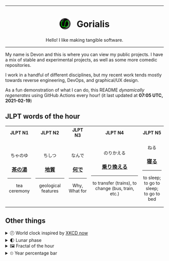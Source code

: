 ***

<h1 align="center">
<sub>
    <img src="readme/resources/avatar.png" height="36">
</sub>
&nbsp;
Gorialis
</h1>
<p align="center">
Hello! I like making tangible software.
</p>

***

My name is Devon and this is where you can view my public projects. I have a mix of stable and experimental projects, as well as some more comedic repositories.

I work in a handful of different disciplines, but my recent work tends mostly towards reverse engineering, DevOps, and graphical/UX design.

As a fun demonstration of what I can do, this README *dynamically regenerates* using GitHub Actions every hour! (it last updated at **07:05 UTC, 2021-02-19**)

<h2>JLPT words of the hour</h2>
<table>
    <tr>
        <th>JLPT N1</th>
        <th>JLPT N2</th>
        <th>JLPT N3</th>
        <th>JLPT N4</th>
        <th>JLPT N5</th>
    </tr>
    <tr>
        <td>
            <p align="center">ちゃのゆ</p>
            <h3 align="center"><b><a href="https://jisho.org/search/%E8%8C%B6%E3%81%AE%E6%B9%AF">茶の湯</a></b></h3>
            <hr>
            <p align="center">tea ceremony</p>
        </td>
        <td>
            <p align="center">ちしつ</p>
            <h3 align="center"><b><a href="https://jisho.org/search/%E5%9C%B0%E8%B3%AA">地質</a></b></h3>
            <hr>
            <p align="center">geological features</p>
        </td>
        <td>
            <p align="center">なんで</p>
            <h3 align="center"><b><a href="https://jisho.org/search/%E4%BD%95%E3%81%A7">何で</a></b></h3>
            <hr>
            <p align="center">Why,<wbr> What for</p>
        </td>
        <td>
            <p align="center">のりかえる</p>
            <h3 align="center"><b><a href="https://jisho.org/search/%E4%B9%97%E3%82%8A%E6%8F%9B%E3%81%88%E3%82%8B">乗り換える</a></b></h3>
            <hr>
            <p align="center">to transfer (trains),<wbr> to change (bus,<wbr> train,<wbr> etc.)</p>
        </td>
        <td>
            <p align="center">ねる</p>
            <h3 align="center"><b><a href="https://jisho.org/search/%E5%AF%9D%E3%82%8B">寝る</a></b></h3>
            <hr>
            <p align="center">to sleep;<br> to go to sleep;<br> to go to bed</p>
        </td>
    </tr>
</table>

<h2>Other things</h2>
<details>
<summary>🕖  World clock inspired by <a href="https://xkcd.com/now">XKCD now</a></summary>

> <img src="generated/now.png" width="512">

</details>
<details>
<summary>🌓 Lunar phase</summary>

The moon is approximately 27.63% through its phase (First Quarter).

</details>
<details>
<summary>&#x1f5bc; Fractal of the hour</summary>

> <img src="generated/fractal.png" width="512">

</details>
<details>
<summary>&#x23f2; Year percentage bar</summary>
<pre><code>2021 [██▁▁▁▁▁▁▁▁▁▁▁▁▁▁▁▁▁▁] 13.51%</code></pre>
</details>

